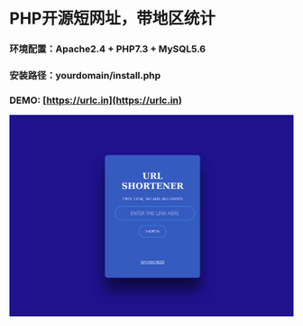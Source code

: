# PHP开源短网址，带地区统计

### 环境配置：Apache2.4 + PHP7.3 + MySQL5.6

### 安装路径：yourdomain/install.php

### DEMO: [https://urlc.in](https://urlc.in)

![Screenshot](./Screenshot.png)
